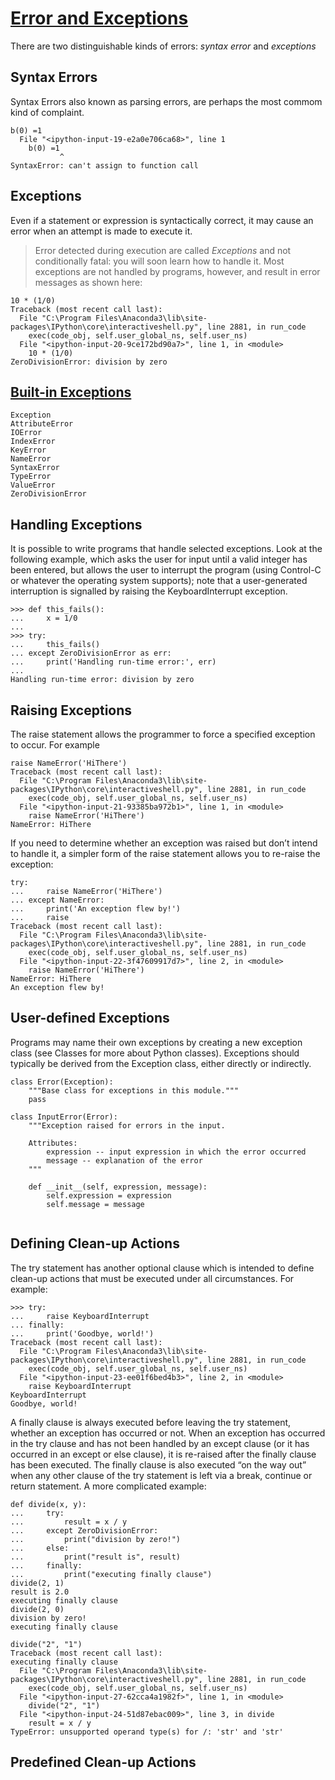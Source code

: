 # [Error and Exceptions](https://docs.python.org/3/tutorial/errors.html)
There are two distinguishable kinds of errors: *syntax error* and *exceptions*

## Syntax Errors
Syntax Errors also known as parsing errors, are perhaps the most commom kind of complaint.
```
b(0) =1
  File "<ipython-input-19-e2a0e706ca68>", line 1
    b(0) =1
           ^
SyntaxError: can't assign to function call

```
## Exceptions
Even if a statement or expression is syntactically correct, it may cause an error when an attempt is made to execute it.
> Error detected during execution are called *Exceptions* and not conditionally fatal: you will soon learn how to handle it.
Most exceptions are not handled by programs, however, and result in error messages as shown here:
```
10 * (1/0)
Traceback (most recent call last):
  File "C:\Program Files\Anaconda3\lib\site-packages\IPython\core\interactiveshell.py", line 2881, in run_code
    exec(code_obj, self.user_global_ns, self.user_ns)
  File "<ipython-input-20-9ce172bd90a7>", line 1, in <module>
    10 * (1/0)
ZeroDivisionError: division by zero

```
## [Built-in Exceptions](https://docs.python.org/3/library/exceptions.html#bltin-exceptions)
```
Exception                       
AttributeError             
IOError                  
IndexError    
KeyError    
NameError     
SyntaxError     
TypeError           
ValueError   
ZeroDivisionError         
```

## Handling Exceptions
It is possible to write programs that handle selected exceptions. Look at the following example, which asks the user for input until a valid integer has been entered, but allows the user to interrupt the program (using Control-C or whatever the operating system supports); note that a user-generated interruption is signalled by raising the KeyboardInterrupt exception.
```
>>> def this_fails():
...     x = 1/0
...
>>> try:
...     this_fails()
... except ZeroDivisionError as err:
...     print('Handling run-time error:', err)
...
Handling run-time error: division by zero
```
## Raising Exceptions

The raise statement allows the programmer to force a specified exception to occur. For example
```
raise NameError('HiThere')
Traceback (most recent call last):
  File "C:\Program Files\Anaconda3\lib\site-packages\IPython\core\interactiveshell.py", line 2881, in run_code
    exec(code_obj, self.user_global_ns, self.user_ns)
  File "<ipython-input-21-93385ba972b1>", line 1, in <module>
    raise NameError('HiThere')
NameError: HiThere
```
If you need to determine whether an exception was raised but don’t intend to handle it, a simpler form of the raise statement allows you to re-raise the exception:
```
try:
...     raise NameError('HiThere')
... except NameError:
...     print('An exception flew by!')
...     raise
Traceback (most recent call last):
  File "C:\Program Files\Anaconda3\lib\site-packages\IPython\core\interactiveshell.py", line 2881, in run_code
    exec(code_obj, self.user_global_ns, self.user_ns)
  File "<ipython-input-22-3f47609917d7>", line 2, in <module>
    raise NameError('HiThere')
NameError: HiThere
An exception flew by!
```
##  User-defined Exceptions
Programs may name their own exceptions by creating a new exception class (see Classes for more about Python classes). Exceptions should typically be derived from the Exception class, either directly or indirectly.
```
class Error(Exception):
    """Base class for exceptions in this module."""
    pass
    
class InputError(Error):
    """Exception raised for errors in the input.

    Attributes:
        expression -- input expression in which the error occurred
        message -- explanation of the error
    """

    def __init__(self, expression, message):
        self.expression = expression
        self.message = message


```
## Defining Clean-up Actions

The try statement has another optional clause which is intended to define clean-up actions that must be executed under all circumstances. For example:
```
>>> try:
...     raise KeyboardInterrupt
... finally:
...     print('Goodbye, world!')
Traceback (most recent call last):
  File "C:\Program Files\Anaconda3\lib\site-packages\IPython\core\interactiveshell.py", line 2881, in run_code
    exec(code_obj, self.user_global_ns, self.user_ns)
  File "<ipython-input-23-ee01f6bed4b3>", line 2, in <module>
    raise KeyboardInterrupt
KeyboardInterrupt
Goodbye, world!
```
A finally clause is always executed before leaving the try statement, whether an exception has occurred or not. When an exception has occurred in the try clause and has not been handled by an except clause (or it has occurred in an except or else clause), it is re-raised after the finally clause has been executed. The finally clause is also executed “on the way out” when any other clause of the try statement is left via a break, continue or return statement. A more complicated example:
```
def divide(x, y):
...     try:
...         result = x / y
...     except ZeroDivisionError:
...         print("division by zero!")
...     else:
...         print("result is", result)
...     finally:
...         print("executing finally clause")
divide(2, 1)
result is 2.0
executing finally clause
divide(2, 0)
division by zero!
executing finally clause

divide("2", "1")
Traceback (most recent call last):
executing finally clause
  File "C:\Program Files\Anaconda3\lib\site-packages\IPython\core\interactiveshell.py", line 2881, in run_code
    exec(code_obj, self.user_global_ns, self.user_ns)
  File "<ipython-input-27-62cca4a1982f>", line 1, in <module>
    divide("2", "1")
  File "<ipython-input-24-51d87ebac009>", line 3, in divide
    result = x / y
TypeError: unsupported operand type(s) for /: 'str' and 'str'

```

## Predefined Clean-up Actions




